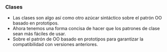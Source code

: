 ### Clases
* Las clases son algo así como otro azúcar sintáctico sobre el patrón OO basado en prototipos.
* Ahora tenemos una forma concisa de hacer que los patrones de clase sean más fáciles de usar.
* Sobre el patrón de OO basado en prototipos para garantizar la compatibilidad con versiones anteriores.


